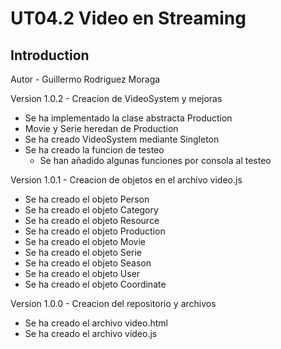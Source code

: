 # UT04.2 Video en Streaming

## Introduction

Autor - Guillermo Rodriguez Moraga

Version 1.0.2 - Creacion de VideoSystem y mejoras
- Se ha implementado la clase abstracta Production
- Movie y Serie heredan de Production
- Se ha creado VideoSystem mediante Singleton
- Se ha creado la funcion de testeo
    - Se han añadido algunas funciones por consola al testeo

Version 1.0.1 - Creacion de objetos en el archivo video.js
- Se ha creado el objeto Person
- Se ha creado el objeto Category
- Se ha creado el objeto Resource
- Se ha creado el objeto Production
- Se ha creado el objeto Movie
- Se ha creado el objeto Serie
- Se ha creado el objeto Season
- Se ha creado el objeto User
- Se ha creado el objeto Coordinate

Version 1.0.0 - Creacion del repositorio y archivos
- Se ha creado el archivo video.html
- Se ha creado el archivo video.js
